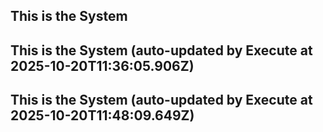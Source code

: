 

## This is the System

## This is the System (auto-updated by Execute at 2025-10-20T11:36:05.906Z)

## This is the System (auto-updated by Execute at 2025-10-20T11:48:09.649Z)
